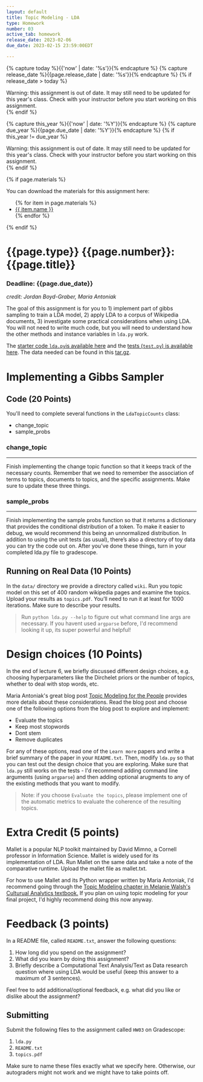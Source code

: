 ```yaml
---
layout: default
title: Topic Modeling - LDA
type: Homework
number: 03
active_tab: homework
release_date: 2023-02-06
due_date: 2023-02-15 23:59:00EDT

---
```


<!-- Check whether the assignment is ready to release -->
{% capture today %}{{'now' | date: '%s'}}{% endcapture %}
{% capture release_date %}{{page.release_date | date: '%s'}}{% endcapture %}
{% if release_date > today %}
<div class="alert alert-danger">
Warning: this assignment is out of date.  It may still need to be updated for this year's class.  Check with your instructor before you start working on this assignment.
</div>
{% endif %}
<!-- End of check whether the assignment is up to date -->


<!-- Check whether the assignment is up to date -->
{% capture this_year %}{{'now' | date: '%Y'}}{% endcapture %}
{% capture due_year %}{{page.due_date | date: '%Y'}}{% endcapture %}
{% if this_year != due_year %}
<div class="alert alert-danger">
Warning: this assignment is out of date.  It may still need to be updated for this year's class.  Check with your instructor before you start working on this assignment.
</div>
{% endif %}
<!-- End of check whether the assignment is up to date -->



{% if page.materials %}
<div class="alert alert-info">
You can download the materials for this assignment here:
<ul>
{% for item in page.materials %}
<li><a href="{{item.url}}">{{ item.name }}</a></li>
{% endfor %}
</ul>

</div>
{% endif %}





{{page.type}} {{page.number}}: {{page.title}} 
=============================================================

### Deadline: {{page.due_date}}

*credit: Jordan Boyd-Graber, Maria Antoniak*

The goal of this assignment is for you to 1) implement part of gibbs sampling to train a LDA model, 2) apply LDA to a corpus of Wikipedia documents, 3) investigate some practical considerations when using LDA.
You will not need to write much code, but you will need to understand how the other methods and instance variables in `lda.py` work.

The [starter code `lda.py`is available here](https://cs.brynmawr.edu/cs383-cta/website/hws/hw03/lda.py) and the [tests (`test.py`) is available here](https://cs.brynmawr.edu/cs383-cta/website/hws/hw03/test.py). The data needed can be found in this [tar.gz](https://cs.brynmawr.edu/cs383-cta/website/hws/hw03/data/data.tar.gz).


# Implementing a Gibbs Sampler



## Code (20 Points)

You'll need to complete several functions in the `LdaTopicCounts` class:

* change_topic
* sample_probs

### change_topic
--------------

Finish implementing the change topic function so that it keeps track of the necessary counts. Remember that we need to remember the association of terms to topics, documents to topics, and the specific assignments. Make sure to update these three things. 

### sample_probs
--------------
Finish implementing the sample probs function so that it returns a dictionary that provides the conditional distribution of a token. To make it easier to debug, we would recommend this being an unnormalized distribution.
In addition to using the unit tests (as usual), there’s also a directory of toy data you can try the code out on.
After you’ve done these things, turn in your completed lda.py file to gradescope.


Running on Real Data (10 Points)
----------------
In the `data/` directory we provide a directory called `wiki`. Run you topic model on this set of 400 random wikipedia pages and examine the topics. Upload your results as `topics.pdf`. You’ll need to run it at least for 1000 iterations. Make sure to describe your results.

> Run `python lda.py --help` to figure out what command line args are necessary. If you havent used `argparse` before, I'd recommend looking it up, its super powerful and helpful!


# Design choices (10 Points)

In the end of lecture 6, we briefly discussed different design choices, e.g. choosing hyperparameters like the Dirchelet priors or the number of topics, whether to deal with stop words, etc. 

Maria Antoniak's great blog post [Topic Modeling for the People](https://maria-antoniak.github.io/2022/07/27/topic-modeling-for-the-people.html) provides more details about these considerations. Read the blog post and choose one of the following options from the blog post to explore and implement:

- Evaluate the topics
- Keep most stopwords
- Dont stem
- Remove duplicates

For any of these options, read one of the `Learn more` papers and write a brief summary of the paper in your `README.txt`. Then, modify `lda.py` so that you can test out the design choice that you are exploring. Make sure that `lda.py` still works on the tests - I'd recommend adding command line arguments (using `argparse`) and then adding optional arugments to any of the existing methods that you want to modify.

> Note: if you choose `Evaluate the topics`, please implement one of the automatic metrics to evaluate the coherence of the resulting topics.  



# Extra Credit (5 points)


Mallet is a popular NLP toolkit maintained by David Mimno, a Cornell professor in Information Science. Mallet is widely used for its implementation of LDA.
Run Mallet on the same data and take a note of the comparative runtime. Upload the mallet file as mallet.txt.

For how to use Mallet and its Python wrapper written by Maria Antoniak, I'd recommend going through the [Topic Modeling chapter in Melanie Walsh's Culturual Analytics textbook.](https://melaniewalsh.github.io/Intro-Cultural-Analytics/05-Text-Analysis/05-Topic-Modeling.html) If you plan on using topic modeling for your final project, I'd highly recommend doing this now anyway.



# Feedback (3 points)
In a README file, called `README.txt`, answer the following questions:

1. How long did you spend on the assignment?
2. What did you learn by doing this assignment?
3. Briefly describe a Computational Text Analysis/Text as Data research question where using LDA would be useful (keep this answer to a maximum of 3 sentences).

Feel free to add additional/optional feedback, e.g. what did you like or dislike about the assignment?

## Submitting

Submit the following files to the assignment called `HW03` on Gradescope:

1. `lda.py`
2. `README.txt` 
3. `topics.pdf`

Make sure to name these files exactly what we specify here. Otherwise,
our autograders might not work and we might have to take points off.

